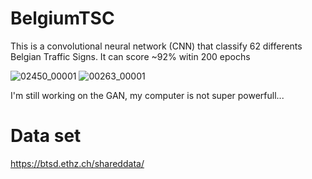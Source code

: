 # BelgiumTSC
This is a convolutional neural network (CNN) that classify 62 differents Belgian Traffic Signs. It can score ~92% witin 200 epochs
 
![02450_00001](https://user-images.githubusercontent.com/33142211/44055238-bc05305e-9f12-11e8-8e45-2572fad63829.png)
![00263_00001](https://user-images.githubusercontent.com/33142211/44055258-d42dd0a0-9f12-11e8-895c-a0a7af833f69.png)

I'm still working on the GAN, my computer is not super powerfull...
# Data set
https://btsd.ethz.ch/shareddata/
